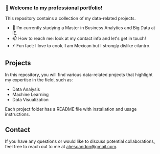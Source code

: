 ### 👋 Welcome to my professional portfolio! 
This repository contains a collection of my data-related projects.
- 🌱 I’m currently studying a Master in Business Analytics and Big Data at IE.
- 📫 How to reach me: look at my contact info and let's get in touch!
- ⚡ Fun fact: I love to cook, I am Mexican but I strongly dislike cilantro.

## Projects

In this repository, you will find various data-related projects that highlight my expertise in the field, such as:
- Data Analysis
- Machine Learning
- Data Visualization

Each project folder has a README file with installation and usage instructions.


## Contact

If you have any questions or would like to discuss potential collaborations, feel free to reach out to me at ahescandon@gmail.com.


